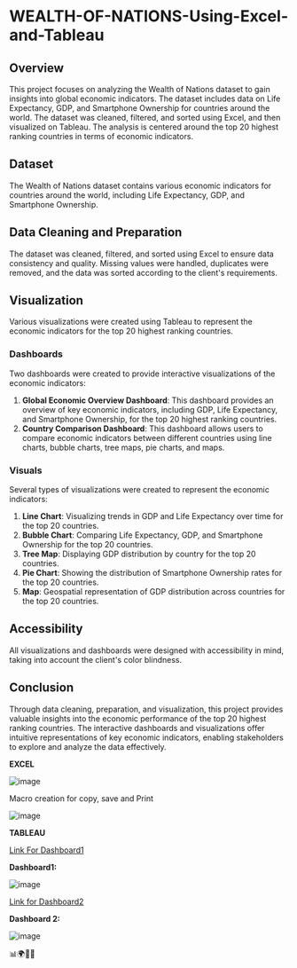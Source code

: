# WEALTH-OF-NATIONS-Using-Excel-and-Tableau


## Overview
This project focuses on analyzing the Wealth of Nations dataset to gain insights into global economic indicators. The dataset includes data on Life Expectancy, GDP, and Smartphone Ownership for countries around the world. The dataset was cleaned, filtered, and sorted using Excel, and then visualized on Tableau. The analysis is centered around the top 20 highest ranking countries in terms of economic indicators.

## Dataset
The Wealth of Nations dataset contains various economic indicators for countries around the world, including Life Expectancy, GDP, and Smartphone Ownership.



## Data Cleaning and Preparation
The dataset was cleaned, filtered, and sorted using Excel to ensure data consistency and quality. Missing values were handled, duplicates were removed, and the data was sorted according to the client's requirements.

## Visualization
Various visualizations were created using Tableau to represent the economic indicators for the top 20 highest ranking countries.

### Dashboards
Two dashboards were created to provide interactive visualizations of the economic indicators:

1. **Global Economic Overview Dashboard**: This dashboard provides an overview of key economic indicators, including GDP, Life Expectancy, and Smartphone Ownership, for the top 20 highest ranking countries.
2. **Country Comparison Dashboard**: This dashboard allows users to compare economic indicators between different countries using line charts, bubble charts, tree maps, pie charts, and maps.

### Visuals
Several types of visualizations were created to represent the economic indicators:

1. **Line Chart**: Visualizing trends in GDP and Life Expectancy over time for the top 20 countries.
2. **Bubble Chart**: Comparing Life Expectancy, GDP, and Smartphone Ownership for the top 20 countries.
3. **Tree Map**: Displaying GDP distribution by country for the top 20 countries.
4. **Pie Chart**: Showing the distribution of Smartphone Ownership rates for the top 20 countries.
5. **Map**: Geospatial representation of GDP distribution across countries for the top 20 countries.

## Accessibility
All visualizations and dashboards were designed with accessibility in mind, taking into account the client's color blindness.

## Conclusion
Through data cleaning, preparation, and visualization, this project provides valuable insights into the economic performance of the top 20 highest ranking countries. The interactive dashboards and visualizations offer intuitive representations of key economic indicators, enabling stakeholders to explore and analyze the data effectively.

**EXCEL**

![image](https://github.com/SubashiniMahadevan/WEALTH-OF-NATIONS-Using-Excel-and-Tableau/assets/168095179/a0882de0-1571-4a11-899d-afd046ff2373)

Macro creation for copy, save and Print

![image](https://github.com/SubashiniMahadevan/WEALTH-OF-NATIONS-Using-Excel-and-Tableau/assets/168095179/1c380af6-995e-403b-8994-8fd70d82ea27)


**TABLEAU**

[Link For Dashboard1](https://public.tableau.com/app/profile/subashini.mahadevan/viz/Assignment_17096639275850/Dashboard1)

**Dashboard1:**

![image](https://github.com/SubashiniMahadevan/WEALTH-OF-NATIONS-Using-Excel-and-Tableau/assets/168095179/c324a67a-b5d1-4d22-af55-f3cf7cd4f5cc)

[Link for Dashboard2](https://public.tableau.com/app/profile/subashini.mahadevan/viz/Assignment_17096639275850/Dashboard2)

**Dashboard 2:**

![image](https://github.com/SubashiniMahadevan/WEALTH-OF-NATIONS-Using-Excel-and-Tableau/assets/168095179/7a499418-a34e-4cfb-83b3-15805730c80b)



📊🌍💼📱
